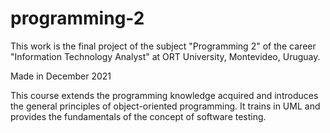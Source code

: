 # programming-2

This work is the final project of the subject "Programming 2" of the career "Information Technology Analyst" at ORT University, Montevideo, Uruguay.

Made in December 2021

This course extends the programming knowledge acquired and introduces the general principles of object-oriented programming. It trains in UML and provides the fundamentals of the concept of software testing.

